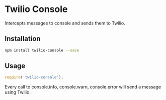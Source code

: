 # Twilio Console

Intercepts messages to console and sends them to Twilio.

## Installation

````bash
npm install twilio-console --save
````

## Usage

````javascript
require('twilio-console');
````

Every call to console.info, console.warn, console.error will send a message
using Twilio.
